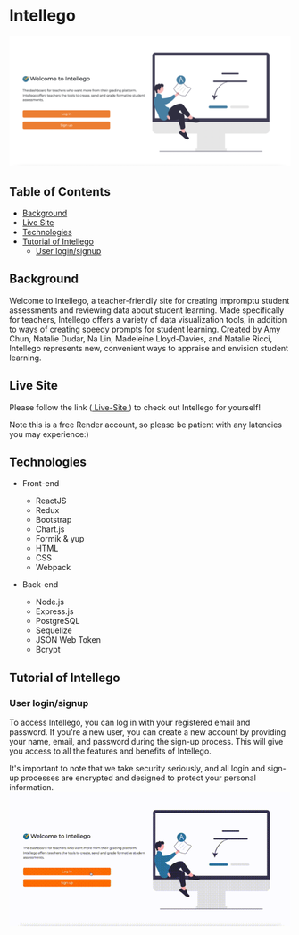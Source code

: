 # Intellego

<img src="public/images/readme/landingPage.png" alt="Landing page"/>

## Table of Contents

- [Background](#background)
- [Live Site](#live-site)
- [Technologies](#technologies)
- [Tutorial of Intellego](#tutorial-of-intellego)
  - [User login/signup](#user-loginsignup)

## Background

Welcome to Intellego, a teacher-friendly site for creating impromptu student assessments and reviewing data about student learning. Made specifically for teachers, Intellego offers a variety of data visualization tools, in addition to ways of creating speedy prompts for student learning. Created by Amy Chun, Natalie Dudar, Na Lin, Madeleine Lloyd-Davies, and Natalie Ricci, Intellego represents new, convenient ways to appraise and envision student learning.

## Live Site

Please follow the link (<a href="https://intellego-9ctf.onrender.com/" target="_blank"> Live-Site </a>) to check out Intellego for yourself!

Note this is a free Render account, so please be patient with any latencies you may experience:)

## Technologies

- Front-end

  - ReactJS
  - Redux
  - Bootstrap
  - Chart.js
  - Formik & yup
  - HTML
  - CSS
  - Webpack

- Back-end
  - Node.js
  - Express.js
  - PostgreSQL
  - Sequelize
  - JSON Web Token
  - Bcrypt

## Tutorial of Intellego

### User login/signup

To access Intellego, you can log in with your registered email and password. If you're a new user, you can create a new account by providing your name, email, and password during the sign-up process. This will give you access to all the features and benefits of Intellego.

It's important to note that we take security seriously, and all login and sign-up processes are encrypted and designed to protect your personal information.
<img src="public/images/readme/login.gif" alt="login.gif"/>

